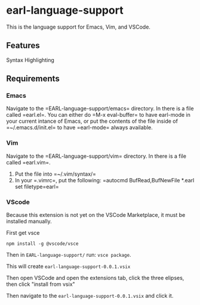 # earl-language-support

This is the language support for Emacs, Vim, and VSCode.

## Features

Syntax Highlighting

## Requirements

### Emacs
Navigate to the =EARL-language-support/emacs= directory. In there is a file called =earl.el=.
You can either do =M-x eval-buffer= to have earl-mode in your current intance of Emacs, or put the contents
of the file inside of =~/.emacs.d/init.el= to have =earl-mode= always available.

### Vim

Navigate to the =EARL-language-support/vim= directory. In there is a file called =earl.vim=.

1. Put the file into =~/.vim/syntax/=
2. In your =.vimrc=, put the following: =autocmd BufRead,BufNewFile *.earl set filetype=earl=

### VScode

Because this extension is not yet on the VSCode Marketplace, it must be installed manually.

First get vsce
```
npm install -g @vscode/vsce
```

Then in `EARL-language-support/` run: `vsce package`.

This will create `earl-language-support-0.0.1.vsix`

Then open VSCode and open the extensions tab, click the three elipses, then click "install from vsix"

Then navigate to the `earl-language-support-0.0.1.vsix` and click it.
